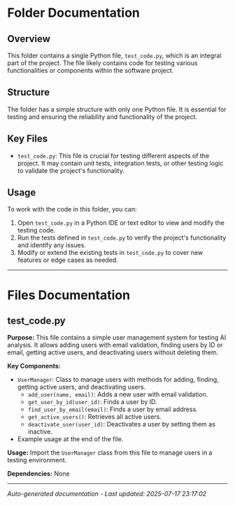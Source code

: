 # Folder Documentation

## Overview
This folder contains a single Python file, `test_code.py`, which is an integral part of the project. The file likely contains code for testing various functionalities or components within the software project.

## Structure
The folder has a simple structure with only one Python file. It is essential for testing and ensuring the reliability and functionality of the project.

## Key Files
- `test_code.py`: This file is crucial for testing different aspects of the project. It may contain unit tests, integration tests, or other testing logic to validate the project's functionality.

## Usage
To work with the code in this folder, you can:
1. Open `test_code.py` in a Python IDE or text editor to view and modify the testing code.
2. Run the tests defined in `test_code.py` to verify the project's functionality and identify any issues.
3. Modify or extend the existing tests in `test_code.py` to cover new features or edge cases as needed.

---

# Files Documentation

## test_code.py

**Purpose:** This file contains a simple user management system for testing AI analysis. It allows adding users with email validation, finding users by ID or email, getting active users, and deactivating users without deleting them.

**Key Components:**
- `UserManager`: Class to manage users with methods for adding, finding, getting active users, and deactivating users.
  - `add_user(name, email)`: Adds a new user with email validation.
  - `get_user_by_id(user_id)`: Finds a user by ID.
  - `find_user_by_email(email)`: Finds a user by email address.
  - `get_active_users()`: Retrieves all active users.
  - `deactivate_user(user_id)`: Deactivates a user by setting them as inactive.
- Example usage at the end of the file.

**Usage:** Import the `UserManager` class from this file to manage users in a testing environment.

**Dependencies:** None

---
*Auto-generated documentation - Last updated: 2025-07-17 23:17:02*
